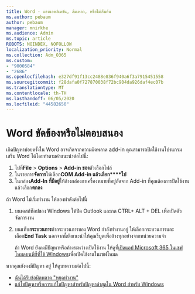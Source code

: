 ```yaml
---
title: Word - แฮงแอพลิเคชัน, ล้มเหลว, หรือไม่เริ่มต้น
ms.author: pebaum
author: pebaum
manager: mnirkhe
ms.audience: Admin
ms.topic: article
ROBOTS: NOINDEX, NOFOLLOW
localization_priority: Normal
ms.collection: Adm_O365
ms.custom:
- "9000584"
- "2686"
ms.openlocfilehash: e327df91f13cc2488e836f940a6f3a7915451558
ms.sourcegitcommit: f28dafa0f727870038f72bc904da926daf4ec07b
ms.translationtype: MT
ms.contentlocale: th-TH
ms.lasthandoff: 06/05/2020
ms.locfileid: "44582650"
---
```

# <a name="word-crashes-or-doesnt-respond"></a>Word ขัดข้องหรือไม่ตอบสนอง

เกิดปัญหาบ่อยครั้งใน Word อาจเกิดจากความผิดพลาด add-in คุณสามารถปิดใช้งานโปรแกรมเสริม Word ได้โดยทําตามคําแนะนําต่อไปนี้:

1. ไปที่**File**  >  **Options**  >  **Add-in ของ**ตัวเลือกไฟล์
2. ในรายการ**จัดการ**ให้เลือก**COM Add-in แล้วเลือก****ไป**
3. ในกล่อง**Add-In ที่มีอยู่**ให้ล้างกล่องกาเครื่องหมายที่อยู่ถัดจาก Add-in ที่คุณต้องการปิดใช้งาน แล้วเลือก**ตกลง**

ถ้า Word ไม่เริ่มทํางาน ให้ลองทําดังต่อไปนี้

1.   บนเดสก์ท็อปของ Windows ให้ปิด Outlook และกด CTRL+ ALT + DEL เพื่อเปิดตัวจัดการงาน 
2. บนแท็บ**กระบวนการ**ถ้ากระบวนการของ Word กําลังทํางานอยู่ ให้เลือกกระบวนการและเลือก**End Task** นอกจากนี้ยังแนะนําให้คุณรีบูตเพื่อล้างทุกอย่างจากหน่วยความจํา

    ถ้า Word ยังคงมีปัญหาหรือค้างระหว่างเปิดใช้งาน ให้ดูที่[เปิดแอป Microsoft 365 ในเซฟโหมดบนพีซีที่ใช้ Windows](https://support.office.com/article/Open-Office-apps-in-safe-mode-on-a-Windows-PC-dedf944a-5f4b-4afb-a453-528af4f7ac72)เพื่อเปิดใช้งานในเซฟโหมด

หากคุณยังคงมีปัญหา อยู่ ให้ดูบทความต่อไปนี้: 
- [ฉันได้รับข้อผิดพลาด "หยุดทํางาน"](https://support.office.com/article/52bd7985-4e99-4a35-84c8-2d9b8301a2fa)
- [แก้ไขปัญหาหรือการแก้ไขปัญหาสําหรับปัญหาล่าสุดใน Word สําหรับ Windows](https://support.office.com/article/bf6bf17c-2807-4871-83ce-e337ae8f0b86)